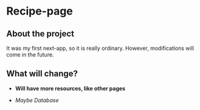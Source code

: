 # Recipe-page

## About the project
It was my first next-app, so it is really ordinary. However, modifications will come in the future.

## What will change?
- **Will have more resources, like other pages**

- *Maybe Database*